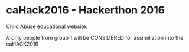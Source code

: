 # caHack2016 - Hackerthon 2016
Child Abuse educational website.

//
only people from group 1 will be CONSIDERED for assimiliation into the caHACK2016
